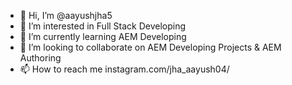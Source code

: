 - 👋 Hi, I’m @aayushjha5
- 👀 I’m interested in Full Stack Developing
- 🌱 I’m currently learning AEM Developing
- 💞️ I’m looking to collaborate on AEM Developing Projects & AEM Authoring
- 📫 How to reach me instagram.com/jha_aayush04/

<!---
aayushjha5/aayushjha5 is a ✨ special ✨ repository because its `README.md` (this file) appears on your GitHub profile.
You can click the Preview link to take a look at your changes.
--->
